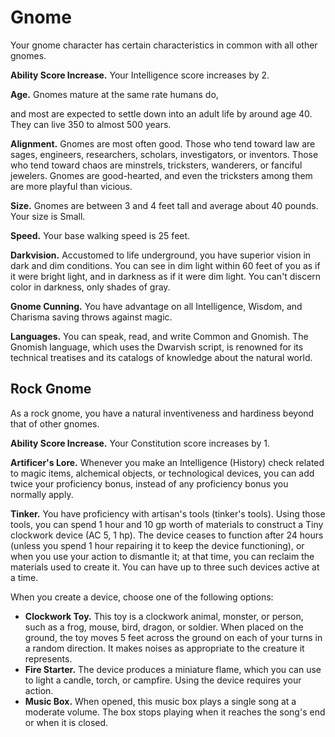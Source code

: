 # Gnome

Your gnome character has certain characteristics in common with all
other gnomes.

**Ability Score Increase.** Your Intelligence score increases by 2.

**Age.** Gnomes mature at the same rate humans do,

and most are expected to settle down into an adult life by around age
40. They can live 350 to almost 500 years.

**Alignment.** Gnomes are most often good. Those who tend toward law are
sages, engineers, researchers, scholars, investigators, or inventors.
Those who tend toward chaos are minstrels, tricksters, wanderers, or
fanciful jewelers. Gnomes are good-hearted, and even the tricksters
among them are more playful than vicious.

**Size.** Gnomes are between 3 and 4 feet tall and average about 40
pounds. Your size is Small.

**Speed.** Your base walking speed is 25 feet.

**Darkvision.** Accustomed to life underground, you have superior vision
in dark and dim conditions. You can see in dim light within 60 feet of
you as if it were bright light, and in darkness as if it were dim light.
You can't discern color in darkness, only shades of gray.

**Gnome Cunning.** You have advantage on all Intelligence, Wisdom, and
Charisma saving throws against magic.

**Languages.** You can speak, read, and write Common and Gnomish. The
Gnomish language, which uses the Dwarvish script, is renowned for its
technical treatises and its catalogs of knowledge about the natural
world.

## Rock Gnome

As a rock gnome, you have a natural inventiveness and hardiness beyond
that of other gnomes.

**Ability Score Increase.** Your Constitution score increases by 1.

**Artificer's Lore.** Whenever you make an Intelligence (History) check
related to magic items, alchemical objects, or technological devices,
you can add twice your proficiency bonus, instead of any proficiency
bonus you normally apply.

**Tinker.** You have proficiency with artisan's tools (tinker's tools).
Using those tools, you can spend 1 hour and 10 gp worth of materials to
construct a Tiny clockwork device (AC 5, 1 hp). The device ceases to
function after 24 hours (unless you spend 1 hour repairing it to keep
the device functioning), or when you use your action to dismantle it; at
that time, you can reclaim the materials used to create it. You can have
up to three such devices active at a time.

When you create a device, choose one of the following options:

-   **Clockwork Toy.** This toy is a clockwork animal, monster, or
    person, such as a frog, mouse, bird, dragon, or soldier. When placed
    on the ground, the toy moves 5 feet across the ground on each of
    your turns in a random direction. It makes noises as appropriate to
    the creature it represents.
-   **Fire Starter.** The device produces a miniature flame, which you
    can use to light a candle, torch, or campfire. Using the device
    requires your action.
-   **Music Box.** When opened, this music box plays a single song at a
    moderate volume. The box stops playing when it reaches the song's
    end or when it is closed.
